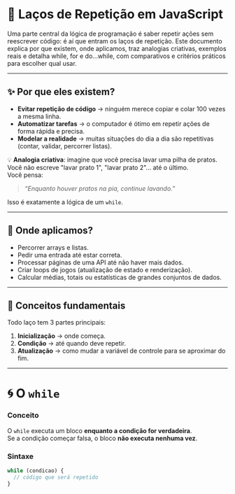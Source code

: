 # 🔄 Laços de Repetição em JavaScript

Uma parte central da lógica de programação é saber repetir ações sem reescrever código: é aí que entram os laços de repetição. Este documento explica por que existem, onde aplicamos, traz analogias criativas, exemplos reais e detalha while, for e do...while, com comparativos e critérios práticos para escolher qual usar.

---

## ✨ Por que eles existem?

- **Evitar repetição de código** → ninguém merece copiar e colar 100 vezes a mesma linha.  
- **Automatizar tarefas** → o computador é ótimo em repetir ações de forma rápida e precisa.  
- **Modelar a realidade** → muitas situações do dia a dia são repetitivas (contar, validar, percorrer listas).  

💡 **Analogia criativa**: imagine que você precisa lavar uma pilha de pratos. Você não escreve "lavar prato 1", "lavar prato 2"... até o último.  
Você pensa:  
> *“Enquanto houver pratos na pia, continue lavando.”*  

Isso é exatamente a lógica de um `while`.

---

## 📍 Onde aplicamos?

- Percorrer arrays e listas.  
- Pedir uma entrada até estar correta.  
- Processar páginas de uma API até não haver mais dados.  
- Criar loops de jogos (atualização de estado e renderização).  
- Calcular médias, totais ou estatísticas de grandes conjuntos de dados.  

---

## 🧩 Conceitos fundamentais

Todo laço tem 3 partes principais:

1. **Inicialização** → onde começa.  
2. **Condição** → até quando deve repetir.  
3. **Atualização** → como mudar a variável de controle para se aproximar do fim.  

---

# 🌀 O `while`

### Conceito
O `while` executa um bloco **enquanto a condição for verdadeira**.  
Se a condição começar falsa, o bloco **não executa nenhuma vez**.

### Sintaxe
```javascript
while (condicao) {
  // código que será repetido
}
